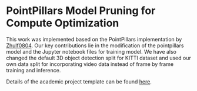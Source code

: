 # PointPillars Model Pruning for Compute Optimization

This work was implemented based on the PointPillars implementation by <a href="https://github.com/zhulf0804/PointPillars">Zhulf0804</a>. Our key contributions lie in the modification of the pointpillars model and the Jupyter notebook files for training model. We have also changed the default 3D object detection split for KITTI dataset and used our own data split for incorporating video data instead of frame by frame training and inference.

Details of the academic project template can be found <a href="https://github.com/eliahuhorwitz/Academic-project-page-template">here</a>.
